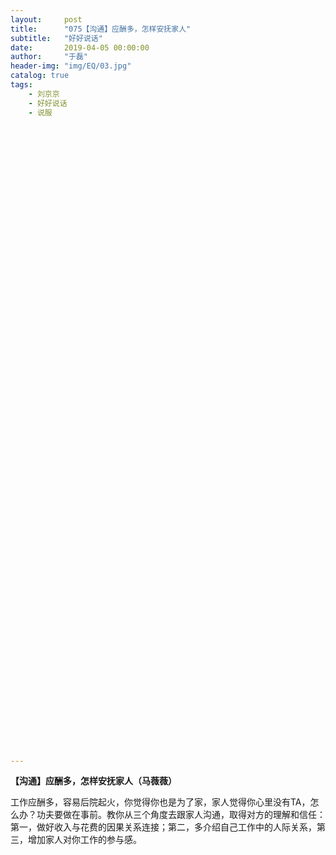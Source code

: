 ```yaml
---
layout:     post
title:      "075【沟通】应酬多，怎样安抚家人"
subtitle:   "好好说话"
date:       2019-04-05 00:00:00
author:     "于磊"
header-img: "img/EQ/03.jpg"
catalog: true
tags:
    - 刘京京
    - 好好说话
    - 说服









































































---
```


**【沟通】应酬多，怎样安抚家人（马薇薇）**



工作应酬多，容易后院起火，你觉得你也是为了家，家人觉得你心里没有TA，怎么办？功夫要做在事前。教你从三个角度去跟家人沟通，取得对方的理解和信任：第一，做好收入与花费的因果关系连接；第二，多介绍自己工作中的人际关系，第三，增加家人对你工作的参与感。